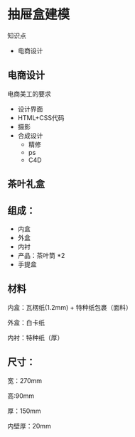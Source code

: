 # 抽屉盒建模

知识点

- 电商设计





## 电商设计

电商美工的要求

- 设计界面
- HTML+CSS代码
- 摄影
- 合成设计
  - 精修
  - ps
  - C4D

## 茶叶礼盒

## 组成：

- 内盒
- 外盒
- 内衬
- 产品：茶叶筒 *2
- 手提盒

## 材料

内盒：瓦楞纸(1.2mm) + 特种纸包裹（面料）

外盒：白卡纸

内衬：特种纸（厚）

## 尺寸：

宽：270mm

高:90mm

厚：150mm

内壁厚：20mm









 
